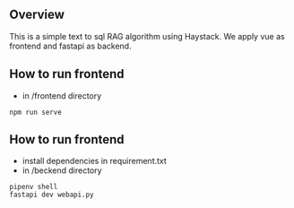 ## Overview
This is a simple text to sql RAG algorithm using Haystack. We apply vue as frontend and fastapi as backend.


## How to run frontend
- in <repository>/frontend directory
```
npm run serve
```


## How to run frontend
- install dependencies in requirement.txt
- in <repository>/beckend directory
```
pipenv shell
fastapi dev webapi.py
```
